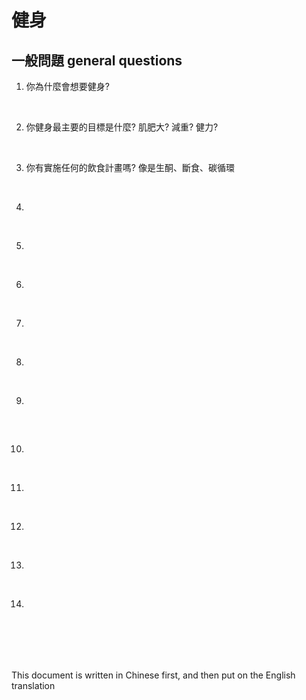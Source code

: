 # 健身


## 一般問題 general questions

1. 你為什麼會想要健身?

<br>

2. 你健身最主要的目標是什麼? 肌肥大? 減重? 健力?

<br>

3. 你有實施任何的飲食計畫嗎? 像是生酮、斷食、碳循環

<br>

4. 

<br>

5. 

<br>

6. 

<br>

7. 

<br>

8. 

<br>

9. 

<br>


## 

10. 

<br>

11. 

<br>

12. 

<br>

13. 

<br>

14. 


<br><br>
---
This document is written in Chinese first, and then put on the English translation